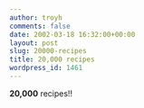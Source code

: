 ```yaml
---
author: troyh
comments: false
date: 2002-03-18 16:32:00+00:00
layout: post
slug: 20000-recipes
title: 20,000 recipes
wordpress_id: 1461
---
```


**20,000** recipes!!
